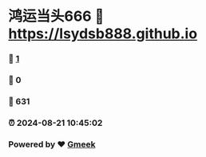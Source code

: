 # 鸿运当头666 :link: https://lsydsb888.github.io 
### :page_facing_up: [1](https://lsydsb888.github.io/tag.html) 
### :speech_balloon: 0 
### :hibiscus: 631 
### :alarm_clock: 2024-08-21 10:45:02 
### Powered by :heart: [Gmeek](https://github.com/Meekdai/Gmeek)
